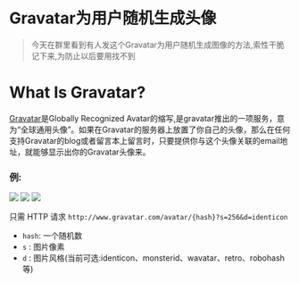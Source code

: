 # Gravatar为用户随机生成头像


> 今天在群里看到有人发这个Gravatar为用户随机生成图像的方法,索性干脆记下来,为防止以后要用找不到

# What Is Gravatar?
[Gravatar](http://cn.gravatar.com/)是Globally Recognized Avatar的缩写,是gravatar推出的一项服务，意为“全球通用头像”。如果在Gravatar的服务器上放置了你自己的头像，那么在任何支持Gravatar的blog或者留言本上留言时，只要提供你与这个头像关联的email地址，就能够显示出你的Gravatar头像来。
<!--more-->
### 例:
![](http://www.gravatar.com/avatar/11?s=256&d=identicon)
![](http://www.gravatar.com/avatar/13?s=256&d=monsterid)
![](http://www.gravatar.com/avatar/14?s=256&d=retro)


只需 HTTP 请求 `http://www.gravatar.com/avatar/{hash}?s=256&d=identicon`

+ `hash`: 一个随机数
+ `s` : 图片像素
+ `d` : 图片风格(当前可选:identicon、monsterid、wavatar、retro、robohash 等)

